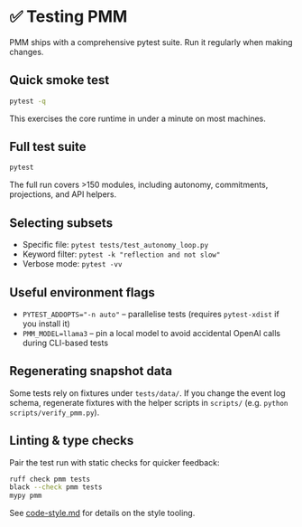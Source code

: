 # ✅ Testing PMM

PMM ships with a comprehensive pytest suite. Run it regularly when making changes.

## Quick smoke test

```bash
pytest -q
```

This exercises the core runtime in under a minute on most machines.

## Full test suite

```bash
pytest
```

The full run covers >150 modules, including autonomy, commitments, projections, and API helpers.

## Selecting subsets

- Specific file: `pytest tests/test_autonomy_loop.py`
- Keyword filter: `pytest -k "reflection and not slow"`
- Verbose mode: `pytest -vv`

## Useful environment flags

- `PYTEST_ADDOPTS="-n auto"` – parallelise tests (requires `pytest-xdist` if you install it)
- `PMM_MODEL=llama3` – pin a local model to avoid accidental OpenAI calls during CLI-based tests

## Regenerating snapshot data

Some tests rely on fixtures under `tests/data/`. If you change the event log schema, regenerate fixtures with the helper scripts in `scripts/` (e.g. `python scripts/verify_pmm.py`).

## Linting & type checks

Pair the test run with static checks for quicker feedback:

```bash
ruff check pmm tests
black --check pmm tests
mypy pmm
```

See [code-style.md](code-style.md) for details on the style tooling.
